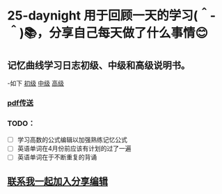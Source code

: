 # 25-daynight 用于回顾一天的学习(＾-＾)📚，分享自己每天做了什么事情😊
## 记忆曲线学习日志初级、中级和高级说明书。
 -如下
[初级](https://mp.weixin.qq.com/s/yH8V-mx5-olmUL9wNHfaLA)
[中级](https://mp.weixin.qq.com/s/Tn9R-7OULW4ni9EWPI1Obg)
[高级](https://mp.weixin.qq.com/s/-M1_r3Bu5grjuAlXlUtisQ)
### [pdf传送](防遗忘本)
### TODO：
- [ ] 学习高数的公式编辑以加强熟练记忆公式
- [ ] 英语单词在4月份前应该有计划的过了一遍
- [ ] 英语单词在于不断重复的背诵

## [联系我一起加入分享编辑](Junge-lou@outlook.com)
